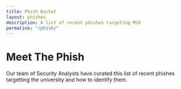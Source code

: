 ```yaml
---
title: Phish Bucket
layout: phishes
description: A list of recent phishes targeting MSU
permalink: "/phish/"
---
```


# Meet The Phish

Our team of Security Analysts have curated this list of recent phishes targetting the university and how to identify them.